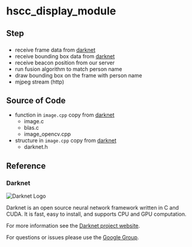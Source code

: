 # hscc_display_module

## Step

### 
- receive frame data from [darknet](https://github.com/pjreddie/darknet)
- receive bounding box data from [darknet](https://github.com/pjreddie/darknet)
- receive beacon position from our server
- run fusion algorithm to match person name
- draw bounding box on the frame with person name
- mjpeg stream (http)

## Source of Code

- function in `image.cpp` copy from [darknet](https://github.com/pjreddie/darknet)
    - image.c
    - blas.c
    - image_opencv.cpp
- structure in `image.cpp` copy from [darknet](https://github.com/pjreddie/darknet)
    - darknet.h


## Reference

### Darknet

![Darknet Logo](http://pjreddie.com/media/files/darknet-black-small.png)

Darknet is an open source neural network framework written in C and CUDA. It is fast, easy to install, and supports CPU and GPU computation.

For more information see the [Darknet project website](http://pjreddie.com/darknet).

For questions or issues please use the [Google Group](https://groups.google.com/forum/#!forum/darknet).

